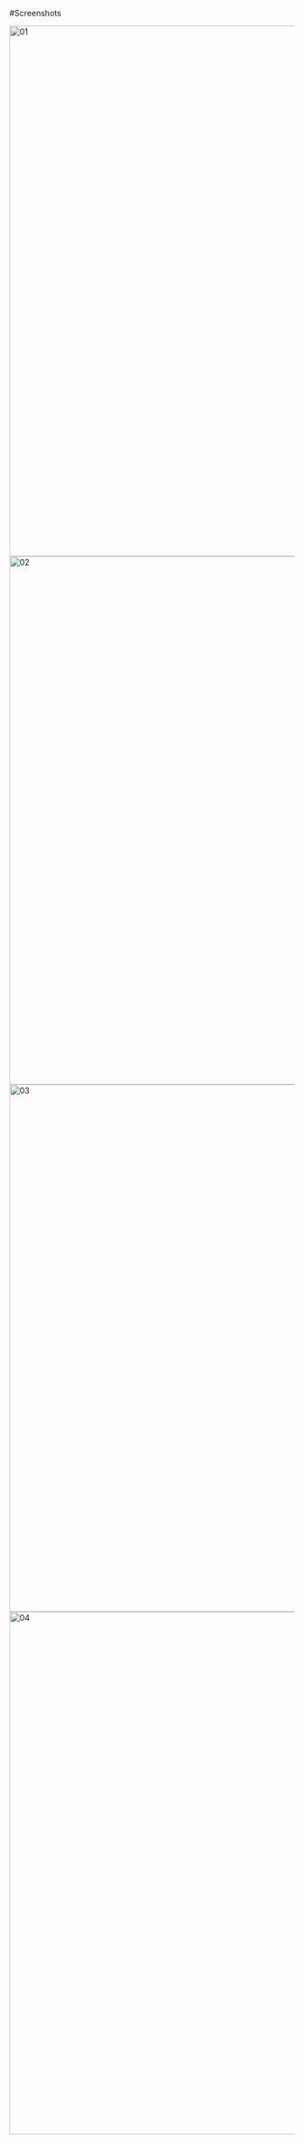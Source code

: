 #Screenshots

<img width="938" alt="01" src="https://user-images.githubusercontent.com/96071288/173176350-78d84f62-45d7-4577-bf54-dea24879bf7a.png">
<img width="934" alt="02" src="https://user-images.githubusercontent.com/96071288/173176358-5b5c8c8a-1f2b-4701-873a-91cb69f5960b.png">
<img width="932" alt="03" src="https://user-images.githubusercontent.com/96071288/173176364-ce223fa7-0776-48cf-8b25-45f05c002915.png">
<img width="924" alt="04" src="https://user-images.githubusercontent.com/96071288/173176373-efba94b8-7f38-4355-892d-1083c57ef6d1.png">


